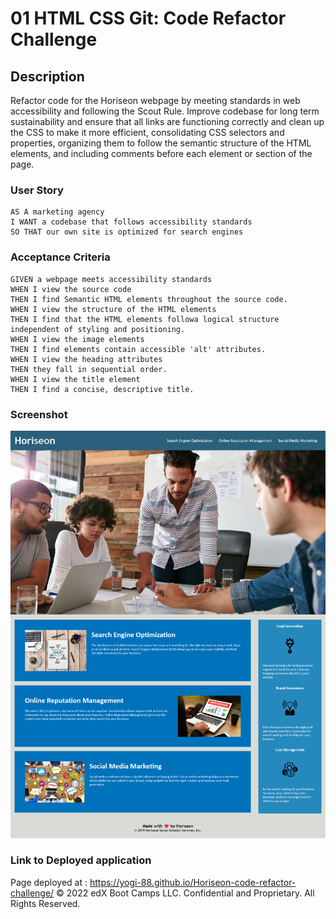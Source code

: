 # 01 HTML CSS Git: Code Refactor Challenge

## Description
Refactor code for the Horiseon webpage by meeting standards in web accessibility and following the Scout Rule. Improve codebase for long term sustainability and ensure that all links are functioning correctly and clean up the CSS to make it more efficient, consolidating CSS selectors and properties, organizing them to follow the semantic structure of the HTML elements, and including comments before each element or section of the page.

### User Story

```
AS A marketing agency
I WANT a codebase that follows accessibility standards
SO THAT our own site is optimized for search engines
```

### Acceptance Criteria

```
GIVEN a webpage meets accessibility standards
WHEN I view the source code
THEN I find Semantic HTML elements throughout the source code.
WHEN I view the structure of the HTML elements
THEN I find that the HTML elements followa logical structure independent of styling and positioning.
WHEN I view the image elements
THEN I find elements contain accessible 'alt' attributes.
WHEN I view the heading attributes
THEN they fall in sequential order.
WHEN I view the title element
THEN I find a concise, descriptive title.
```
### Screenshot

![Horiseon webpage](assets/images/Screenshot%202022-11-28%20at%2014-56-46%20Horiseon%20Social%20Solution%20Services%20Inc.png)

### Link to Deployed application
Page deployed at : https://yogi-88.github.io/Horiseon-code-refactor-challenge/
© 2022 edX Boot Camps LLC. Confidential and Proprietary. All Rights Reserved.
